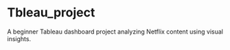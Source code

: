 # Tbleau_project
A beginner Tableau dashboard project analyzing Netflix content using visual insights.
